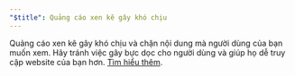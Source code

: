 ```yaml
---
"$title": Quảng cáo xen kẽ gây khó chịu
---
```


Quảng cáo xen kẽ gây khó chịu và chặn nội dung mà người dùng của bạn muốn xem. Hãy tránh việc gây bực dọc cho người dùng và giúp họ dễ truy cập website của bạn hơn.  [Tìm hiểu thêm](https://support.google.com/webtools/answer/7159932?hl=vi).
